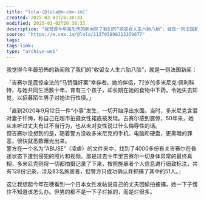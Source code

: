 ```yaml
---
title: "lola-(@lola@m-cmx-im)"
created: 2025-03-02T20:30:33
modified: 2025-03-02T20:30:33
description: "我觉得今年最恐怖的新闻除了我们的“收留女人生六胎八胎”，就是一则法国新闻：「吉赛尔是震惊全法的“马赞强奸案”幸存者。她的伴侣，72岁的多米尼克·佩利科特，与她共同生活数十年，育有三个孩子，却长期在她的食物中下药，令她失去知觉，以招募陌生男子对她进行性侵。」「直到2020年9月12日一件“小事”发生，一切开始浮出水面。当时，多米尼克含泪对妻子忏悔，称自己在超市拍摄女性裙底被发现。吉赛尔感到震惊，50年来，她从未听过丈夫有过不当行为，也从未对女性说过什么侮辱性的话。但吉赛尔没想到的是，随着警方没收多米尼克的手机、电脑和硬盘，更黑暗的罪恶，很快就悉数曝光出来。警方在一个名为“ABUSE”（凌虐）的文件夹中，找到了4000多份有关吉赛尔在昏迷状态下遭到侵犯的照片和视频。那是过去十年里吉赛尔一切身体异常的最终真相，多米尼克则将一切都拍摄记录了下来，按照施暴者个人信息进行细致标注，共有128份记录，涉及83名施害者，但警方只成功确认并抓捕了其中的51人。」这让我想起今年在穗看到一个日本女性发帖说自己的丈夫因偷拍被捕，她一下子愣住不知道该怎么办。但男的都不是一下子烂掉的，而是烂很多。"
source: "https://m.cmx.im/@lola/113705896313359677"
tags:
tags-link:
type: "archive-web"
---
```

我觉得今年最恐怖的新闻除了我们的“收留女人生六胎八胎”，就是一则法国新闻：

「吉赛尔是震惊全法的“马赞强奸案”幸存者。她的伴侣，72岁的多米尼克·佩利科特，与她共同生活数十年，育有三个孩子，却长期在她的食物中下药，令她失去知觉，以招募陌生男子对她进行性侵。」

「直到2020年9月12日一件“小事”发生，一切开始浮出水面。当时，多米尼克含泪对妻子忏悔，称自己在超市拍摄女性裙底被发现。吉赛尔感到震惊，50年来，她从未听过丈夫有过不当行为，也从未对女性说过什么侮辱性的话。  
但吉赛尔没想到的是，随着警方没收多米尼克的手机、电脑和硬盘，更黑暗的罪恶，很快就悉数曝光出来。  
警方在一个名为“ABUSE”（凌虐）的文件夹中，找到了4000多份有关吉赛尔在昏迷状态下遭到侵犯的照片和视频。那是过去十年里吉赛尔一切身体异常的最终真相，多米尼克则将一切都拍摄记录了下来，按照施暴者个人信息进行细致标注，共有128份记录，涉及83名施害者，但警方只成功确认并抓捕了其中的51人。」

这让我想起今年在穗看到一个日本女性发帖说自己的丈夫因偷拍被捕，她一下子愣住不知道该怎么办。但男的都不是一下子烂掉的，而是烂很多。